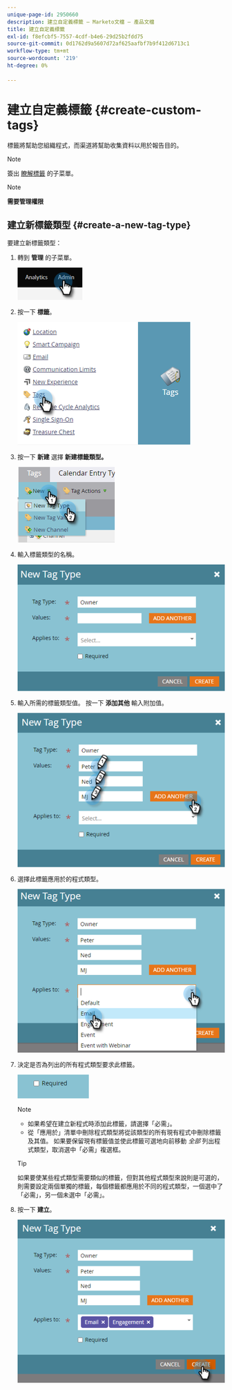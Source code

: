 ```yaml
---
unique-page-id: 2950660
description: 建立自定義標籤 — Marketo文檔 — 產品文檔
title: 建立自定義標籤
exl-id: f8efcbf5-7557-4cdf-b4e6-29d25b2fdd75
source-git-commit: 0d1762d9a5607d72af625aafbf7b9f412d6713c1
workflow-type: tm+mt
source-wordcount: '219'
ht-degree: 0%

---
```


# 建立自定義標籤 {#create-custom-tags}

標籤將幫助您組織程式，而渠道將幫助收集資料以用於報告目的。

>[!NOTE]
>
>簽出 [瞭解標籤](/help/marketo/product-docs/core-marketo-concepts/programs/working-with-programs/understanding-tags.md) 的子菜單。

>[!NOTE]
>
>**需要管理權限**

## 建立新標籤類型 {#create-a-new-tag-type}

要建立新標籤類型：

1. 轉到 **管理** 的子菜單。

   ![](assets/create-custom-tags-1.png)

1. 按一下 **標籤**。

   ![](assets/create-custom-tags-2.png)

1. 按一下 **新建** 選擇 **新建標籤類型。**

   ![](assets/create-custom-tags-3.png)

1. 輸入標籤類型的名稱。

   ![](assets/create-custom-tags-4.png)

1. 輸入所需的標籤類型值。 按一下 **添加其他** 輸入附加值。

   ![](assets/create-custom-tags-5.png)

1. 選擇此標籤應用於的程式類型。

   ![](assets/create-custom-tags-6.png)

1. 決定是否為列出的所有程式類型要求此標籤。

   ![](assets/create-custom-tags-7.png)

   >[!NOTE]
   >
   >* 如果希望在建立新程式時添加此標籤，請選擇「必需」。
   >* 從「應用於」清單中刪除程式類型將從該類型的所有現有程式中刪除標籤及其值。 如果要保留現有標籤值並使此標籤可選地向前移動 _全部_ 列出程式類型，取消選中「必需」複選框。


   >[!TIP]
   >
   >如果要使某些程式類型需要類似的標籤，但對其他程式類型來說則是可選的，則需要設定兩個單獨的標籤，每個標籤都應用於不同的程式類型，一個選中了「必需」，另一個未選中「必需」。

1. 按一下 **建立**。

   ![](assets/create-custom-tags-8.png)
